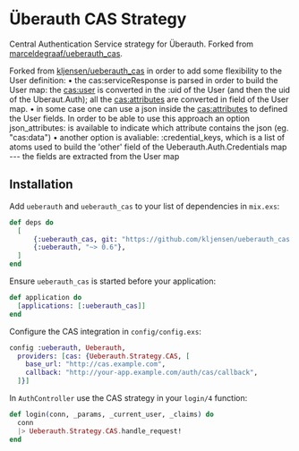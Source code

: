 # Überauth CAS Strategy


Central Authentication Service strategy for Überauth.
Forked from [marceldegraaf/ueberauth_cas](https://github.com/marceldegraaf/ueberauth_cas).

Forked from [kljensen/ueberauth_cas](https://github.com/kljensen/ueberauth_cas) in order to add some flexibility to the User definition:
  • the cas:serviceResponse is parsed in order to build the User map: the <cas:user> is converted in the :uid of the User (and then the uid of the Uberaut.Auth); all the <cas:attributes> are converted in field of the User map.
  • in some case one can use a json inside the <cas:attributes> to defined the User fields. In order to be able to use this approach an option json_attributes: is available to indicate which attribute contains the json (eg. "cas:data")
  • another option is avaliable:  :credential_keys, which is a list of atoms used to build the 'other' field of the Ueberauth.Auth.Credentials map --- the fields are extracted from the User map



## Installation

Add `ueberauth` and `ueberauth_cas` to your list of dependencies in `mix.exs`:

```elixir
def deps do
  [
      {:ueberauth_cas, git: "https://github.com/kljensen/ueberauth_cas.git", tag: "v0.1"},
      {:ueberauth, "~> 0.6"},
  ]
end
```

Ensure `ueberauth_cas` is started before your application:

```elixir
def application do
  [applications: [:ueberauth_cas]]
end
```

Configure the CAS integration in `config/config.exs`:

```elixir
config :ueberauth, Ueberauth,
  providers: [cas: {Ueberauth.Strategy.CAS, [
    base_url: "http://cas.example.com",
    callback: "http://your-app.example.com/auth/cas/callback",
  ]}]
```

In `AuthController` use the CAS strategy in your `login/4` function:

```elixir
def login(conn, _params, _current_user, _claims) do
  conn
  |> Ueberauth.Strategy.CAS.handle_request!
end
```
